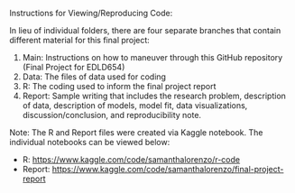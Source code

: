 Instructions for Viewing/Reproducing Code:

In lieu of individual folders, there are four separate branches that contain different material for this final project:
1. Main: Instructions on how to maneuver through this GitHub repository (Final Project for EDLD654)
2. Data: The files of data used for coding
3. R: The coding used to inform the final project report
4. Report: Sample writing that includes the research problem, description of data, description of models, model fit, data visualizations, discussion/conclusion, and reproducibility note. 

Note: The R and Report files were created via Kaggle notebook. The individual notebooks can be viewed below:
- R: https://www.kaggle.com/code/samanthalorenzo/r-code
- Report: https://www.kaggle.com/code/samanthalorenzo/final-project-report
